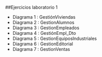 ##Ejercicios laboratorio 1

* Diagrama 1 : GestiónViviendas
* Diagrama 2 : GestionAlumnos
* Diagrama 3 : GestionEmpleados
* Diagrama 4 : GestiónEmpl_Dto
* Diagrama 5 : GestionEquiposIndustriales
* Diagrama 6 : GestionEditorial
* Diagrama 7 : GestionVentas

